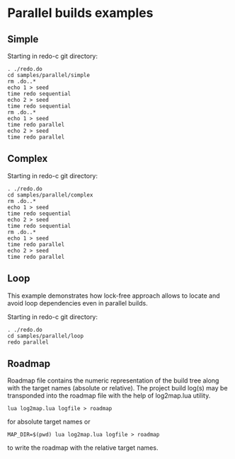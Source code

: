 # Parallel builds examples

## Simple

Starting in redo-c git directory:

    . ./redo.do
    cd samples/parallel/simple
    rm .do..*
    echo 1 > seed
    time redo sequential
    echo 2 > seed
    time redo sequential
    rm .do..*
    echo 1 > seed
    time redo parallel
    echo 2 > seed
    time redo parallel


## Complex

Starting in redo-c git directory:

    . ./redo.do
    cd samples/parallel/complex
    rm .do..*
    echo 1 > seed
    time redo sequential
    echo 2 > seed
    time redo sequential
    rm .do..*
    echo 1 > seed
    time redo parallel
    echo 2 > seed
    time redo parallel

## Loop

This example demonstrates how lock-free approach allows to locate and avoid loop dependencies even in parallel builds.

Starting in redo-c git directory:

    . ./redo.do
    cd samples/parallel/loop
    redo parallel

## Roadmap

Roadmap file contains the numeric representation of the build tree along with the target names (absolute or relative). The project build log(s) may be transponded into the roadmap file with the help of log2map.lua utility.

    lua log2map.lua logfile > roadmap

for absolute target names or

    MAP_DIR=$(pwd) lua log2map.lua logfile > roadmap

to write the roadmap with the relative target names.


